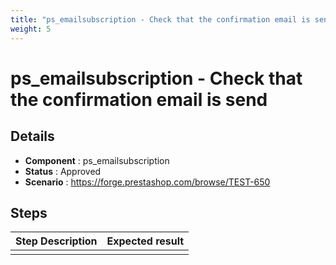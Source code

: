 ```yaml
---
title: "ps_emailsubscription - Check that the confirmation email is send"
weight: 5
---
```


# ps_emailsubscription - Check that the confirmation email is send
## Details
* **Component** : ps_emailsubscription
* **Status** : Approved
* **Scenario** : https://forge.prestashop.com/browse/TEST-650

## Steps
| Step Description | Expected result |
| ----- | ----- |
|  |  |